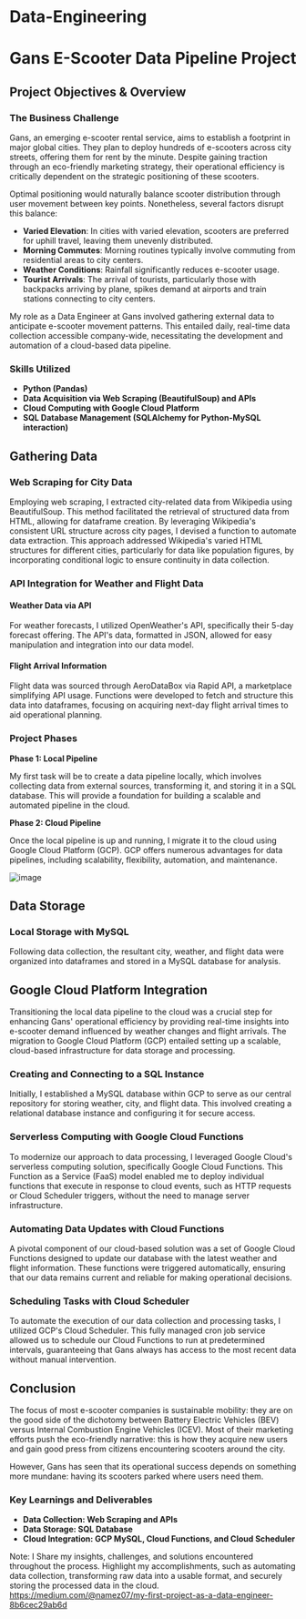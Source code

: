 # Data-Engineering
# Gans E-Scooter Data Pipeline Project

## Project Objectives & Overview

### The Business Challenge

Gans, an emerging e-scooter rental service, aims to establish a footprint in major global cities. They plan to deploy hundreds of e-scooters across city streets, offering them for rent by the minute. Despite gaining traction through an eco-friendly marketing strategy, their operational efficiency is critically dependent on the strategic positioning of these scooters.

Optimal positioning would naturally balance scooter distribution through user movement between key points. Nonetheless, several factors disrupt this balance:

- **Varied Elevation**: In cities with varied elevation, scooters are preferred for uphill travel, leaving them unevenly distributed.
- **Morning Commutes**: Morning routines typically involve commuting from residential areas to city centers.
- **Weather Conditions**: Rainfall significantly reduces e-scooter usage.
- **Tourist Arrivals**: The arrival of tourists, particularly those with backpacks arriving by plane, spikes demand at airports and train stations connecting to city centers.

My role as a Data Engineer at Gans involved gathering external data to anticipate e-scooter movement patterns. This entailed daily, real-time data collection accessible company-wide, necessitating the development and automation of a cloud-based data pipeline.

### Skills Utilized

- **Python (Pandas)**
- **Data Acquisition via Web Scraping (BeautifulSoup) and APIs**
- **Cloud Computing with Google Cloud Platform**
- **SQL Database Management (SQLAlchemy for Python-MySQL interaction)**

## Gathering Data

### Web Scraping for City Data

Employing web scraping, I extracted city-related data from Wikipedia using BeautifulSoup. This method facilitated the retrieval of structured data from HTML, allowing for dataframe creation. By leveraging Wikipedia's consistent URL structure across city pages, I devised a function to automate data extraction. This approach addressed Wikipedia's varied HTML structures for different cities, particularly for data like population figures, by incorporating conditional logic to ensure continuity in data collection.

### API Integration for Weather and Flight Data

#### Weather Data via API

For weather forecasts, I utilized OpenWeather's API, specifically their 5-day forecast offering. The API's data, formatted in JSON, allowed for easy manipulation and integration into our data model.

#### Flight Arrival Information

Flight data was sourced through AeroDataBox via Rapid API, a marketplace simplifying API usage. Functions were developed to fetch and structure this data into dataframes, focusing on acquiring next-day flight arrival times to aid operational planning.


### Project Phases

**Phase 1: Local Pipeline**

My first task will be to create a data pipeline locally, which involves collecting data from external sources, transforming it, and storing it in a SQL database. This will provide a foundation for building a scalable and automated pipeline in the cloud.

**Phase 2: Cloud Pipeline**

Once the local pipeline is up and running, I migrate it to the cloud using Google Cloud Platform (GCP). GCP offers numerous advantages for data pipelines, including scalability, flexibility, automation, and maintenance.


![image](https://github.com/NuriaAmezaga/Data-Engineering/assets/168557674/0673f1a2-7c0f-4e83-8c5c-50d29f1a3b66)




## Data Storage

### Local Storage with MySQL

Following data collection, the resultant city, weather, and flight data were organized into dataframes and stored in a MySQL database for analysis.

## Google Cloud Platform Integration

Transitioning the local data pipeline to the cloud was a crucial step for enhancing Gans' operational efficiency by providing real-time insights into e-scooter demand influenced by weather changes and flight arrivals. The migration to Google Cloud Platform (GCP) entailed setting up a scalable, cloud-based infrastructure for data storage and processing.

### Creating and Connecting to a SQL Instance

Initially, I established a MySQL database within GCP to serve as our central repository for storing weather, city, and flight data. This involved creating a relational database instance and configuring it for secure access.

### Serverless Computing with Google Cloud Functions

To modernize our approach to data processing, I leveraged Google Cloud's serverless computing solution, specifically Google Cloud Functions. This Function as a Service (FaaS) model enabled me to deploy individual functions that execute in response to cloud events, such as HTTP requests or Cloud Scheduler triggers, without the need to manage server infrastructure.

### Automating Data Updates with Cloud Functions

A pivotal component of our cloud-based solution was a set of Google Cloud Functions designed to update our database with the latest weather and flight information. These functions were triggered automatically, ensuring that our data remains current and reliable for making operational decisions.

### Scheduling Tasks with Cloud Scheduler

To automate the execution of our data collection and processing tasks, I utilized GCP's Cloud Scheduler. This fully managed cron job service allowed us to schedule our Cloud Functions to run at predetermined intervals, guaranteeing that Gans always has access to the most recent data without manual intervention.

## Conclusion

The focus of most e-scooter companies is sustainable mobility: they are on the good side of the dichotomy between Battery Electric Vehicles (BEV) versus Internal Combustion Engine Vehicles (ICEV). Most of their marketing efforts push the eco-friendly narrative: this is how they acquire new users and gain good press from citizens encountering scooters around the city.

However, Gans has seen that its operational success depends on something more mundane: having its scooters parked where users need them.


### Key Learnings and Deliverables

- **Data Collection: Web Scraping and APIs**
- **Data Storage: SQL Database**
- **Cloud Integration: GCP MySQL, Cloud Functions, and Cloud Scheduler**

Note: I Share my insights, challenges, and solutions encountered throughout the process. Highlight my accomplishments, such as automating data collection, transforming raw data into a usable format, and securely storing the processed data in the cloud. https://medium.com/@namez07/my-first-project-as-a-data-engineer-8b6cec29ab6d





